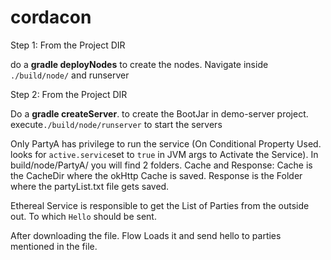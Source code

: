 # cordacon

Step 1: From the Project DIR

do a **gradle deployNodes** to create the nodes. Navigate inside `./build/node/` and runserver

Step 2: From the Project DIR

Do a **gradle createServer**. to create the BootJar in demo-server project. execute`./build/node/runserver` to start the servers

Only PartyA has privilege to run the service (On Conditional Property Used. looks for `active.service`set to `true` in JVM args to Activate the Service). 
In build/node/PartyA/ you will find 2 folders. Cache and Response:
Cache is the CacheDir where the okHttp Cache is saved. Response is the Folder where the partyList.txt file gets saved. 

Ethereal Service is responsible to get the List of Parties from the outside out. To which `Hello` should be sent.

After downloading the file. Flow Loads it and send hello to parties mentioned in the file.
